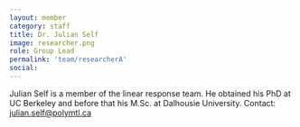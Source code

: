 ```yaml
---
layout: member
category: staff
title: Dr. Julian Self
image: researcher.png
role: Group Lead
permalink: 'team/researcherA'
social:
---
```


Julian Self is a member of the linear response team. He obtained his PhD at UC Berkeley and before that his M.Sc. at Dalhousie University. Contact: julian.self@polymtl.ca
